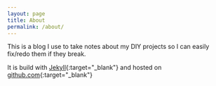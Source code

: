 ```yaml
---
layout: page
title: About
permalink: /about/
---
```


This is a blog I use to take notes about my DIY projects so I can easily fix/redo them if they break.

It is build with [Jekyll](https://jekyllrb.com/){:target="_blank"} and hosted on [github.com](https://github.com){:target="_blank"}